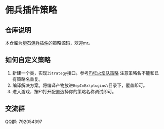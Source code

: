 # 佣兵插件策略

## 仓库说明
本仓库为[炉石佣兵插件](https://github.com/jimowushuang/hs-mercenary)的策略源码，欢迎mr。

## 如何自定义策略
1. 新建一个类，实现`IStrategy`接口。参考[PVE火焰队策略](https://github.com/jimowushuang/hs-mercenary-strategy/blob/master/hs-mercenary-strategy/FireStrategy.cs) 注意策略名不能和已有策略名重复。
2. 编译解决方案。将编译产物放进`BepInEx\plugins\`目录下，覆盖即可。
3. 进入游戏，按F1打开配置选择你的策略名称调试即可。

## 交流群
QQ群: 792054397